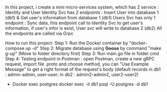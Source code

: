 In this project, i create a mini micro-services system, which has 2 service : Identity and User
Identity Svc has 2 endpoints : Insert User into database 1 (db1) & Get user's information from database 1 (db1) 
Users Svc has only 1 endpoint : Sync data, this endpoint call to Identity Svc to get user's information, if user's infor is exist, User svc will write to database 2 (db2)
All the endpoints are called via Grpc

How to run this project:
Step 1: Run the Docker container by "docker-compose up -d"
Step 2: Migrate database using **Goose** by command "make g-up" (Move to folder directory first)
Step 3: Run main.go file in folder cmd 
Step 4: Testing endpoint in Postman : open Postman, create a new gRPC request, import file .proto and choose method, you can "Use Example Message" to get a right format of the request's body
(default records in db1 : admin-admin, user-user; 
in db2 : admin2-admin2, user2-user2)

- Docker exec postgres
docker exec -it db1 psql -U postgres -d db1

